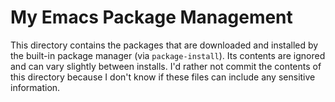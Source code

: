 # My Emacs Package Management

This directory contains the packages that are downloaded and installed
by the built-in package manager (via `package-install`). Its contents
are ignored and can vary slightly between installs. I'd rather not
commit the contents of this directory because I don't know if these
files can include any sensitive information.
